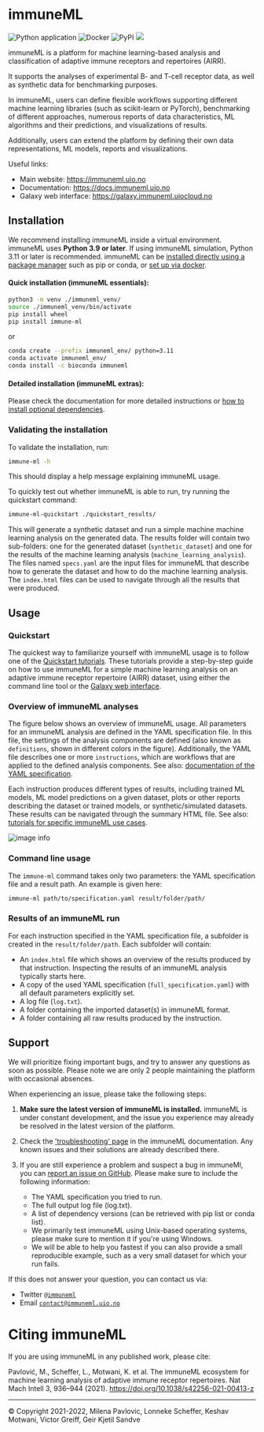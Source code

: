 # immuneML

![Python application](https://github.com/uio-bmi/immuneML/workflows/python-app.yml/badge.svg?branch=master)
![Docker](https://github.com/uio-bmi/immuneML/workflows/docker-publish.yml/badge.svg?branch=master)
![PyPI](https://github.com/uio-bmi/immuneML/workflows/publish-to-pypi.yml/badge.svg?branch=master)
[![](https://img.shields.io/static/v1?label=AIRR-C%20sw-tools%20v1&message=compliant&color=008AFF&labelColor=000000&style=plastic)](https://docs.airr-community.org/en/stable/swtools/airr_swtools_standard.html)

immuneML is a platform for machine learning-based analysis and 
classification of adaptive immune receptors and repertoires (AIRR).

It supports the analyses of experimental B- and T-cell receptor data,
as well as synthetic data for benchmarking purposes.

In immuneML, users can define flexible workflows supporting different
machine learning libraries (such as scikit-learn or PyTorch), benchmarking of different approaches, numerous reports
of data characteristics, ML algorithms and their predictions, and
visualizations of results.

Additionally, users can extend the platform by defining their own data 
representations, ML models, reports and visualizations.


Useful links:
- Main website: https://immuneml.uio.no
- Documentation: https://docs.immuneml.uio.no
- Galaxy web interface: https://galaxy.immuneml.uiocloud.no



## Installation


We recommend installing immuneML inside a virtual environment.
immuneML uses **Python 3.9 or later**. If using immuneML simulation, Python 3.11 or later is recommended.
immuneML can be [installed directly using a package manager](<https://docs.immuneml.uio.no/latest/installation/install_with_package_manager.html#>) such as pip or conda,
or [set up via docker](<https://docs.immuneml.uio.no/latest/installation/installation_docker.html>).

#### Quick installation (immuneML essentials):

```bash
python3 -m venv ./immuneml_venv/
source ./immuneml_venv/bin/activate
pip install wheel
pip install immune-ml
```

or

```bash
conda create --prefix immuneml_env/ python=3.11
conda activate immuneml_env/
conda install -c bioconda immuneml
```

#### Detailed installation (immuneML extras):

Please check the documentation for more detailed instructions or [how to install optional dependencies](<https://docs.immuneml.uio.no/latest/installation/install_with_package_manager.html#installing-optional-dependencies>).

### Validating the installation

To validate the installation, run:

```bash
immune-ml -h
```

This should display a help message explaining immuneML usage.

To quickly test out whether immuneML is able to run, try running the quickstart command:

```bash
immune-ml-quickstart ./quickstart_results/
```

This will generate a synthetic dataset and run a simple machine machine learning analysis 
on the generated data. The results folder will contain two sub-folders: one for the generated dataset (`synthetic_dataset`) 
and one for the results of the machine learning analysis (`machine_learning_analysis`). 
The files named `specs.yaml` are the input files for immuneML that describe how to generate 
the dataset and how to do the machine learning analysis. The `index.html` files can be used 
to navigate through all the results that were produced.

## Usage 

### Quickstart

The quickest way to familiarize yourself with immuneML usage is to follow
one of the [Quickstart tutorials](https://docs.immuneml.uio.no/quickstart.html).
These tutorials provide a step-by-step guide on how to use immuneML for a 
simple machine learning analysis on an adaptive immune receptor repertoire (AIRR) dataset,
using either the command line tool or the [Galaxy web interface](https://galaxy.immuneml.uiocloud.no). 


### Overview of immuneML analyses

The figure below shows an overview of immuneML usage. 
All parameters for an immuneML analysis are defined in the YAML specification file.
In this file, the settings of the analysis components are defined (also known as `definitions`, 
shown in different colors in the figure). 
Additionally, the YAML file describes one or more `instructions`, which are workflows that are
applied to the defined analysis components. 
See also: [documentation of the YAML specification](https://docs.immuneml.uio.no/latest/yaml_specs/how_to_specify_an_analysis_with_yaml.html).

Each instruction produces different types of results, including trained ML models, 
ML model predictions on a given dataset, plots or other reports describing the 
dataset or trained models, or synthetic/simulated datasets. 
These results can be navigated through the summary HTML file. 
See also: [tutorials for specific immuneML use cases](https://docs.immuneml.uio.no/latest/tutorials.html#).


![image info](https://docs.immuneml.uio.no/latest/_images/definitions_instructions_overview.png)


### Command line usage 

The `immune-ml` command takes only two parameters: the YAML specification file and a result path. 
An example is given here:

```bash
immune-ml path/to/specification.yaml result/folder/path/
```

### Results of an immuneML run

For each instruction specified in the YAML specification file, a subfolder is created in the 
`result/folder/path`. Each subfolder will contain:
- An `index.html` file which shows an overview of the results produced by that instruction. Inspecting the results of an immuneML analysis typically starts here. 
- A copy of the used YAML specification (`full_specification.yaml`) with all default parameters explicitly set.
- A log file (`log.txt`).
- A folder containing the imported dataset(s) in immuneML format.
- A folder containing all raw results produced by the instruction.

## Support

We will prioritize fixing important bugs, and try to answer any questions as soon as possible.
Please note we are only 2 people maintaining the platform with occasional absences.

When experiencing an issue, please take the following steps:

1. **Make sure the latest version of immuneML is installed.** immuneML is under constant development, and the issue you experience may already be resolved in the latest version of the platform.

2. Check the ['troubleshooting' page](<https://docs.immuneml.uio.no/latest/troubleshooting.html>) in the immuneML documentation. Any known issues and their solutions are already described there.

3. If you are still experience a problem and suspect a bug in immuneMl, you can [report an issue on GitHub](https://github.com/uio-bmi/immuneML/issues). Please make sure to include the following information:
    - The YAML specification you tried to run.
    - The full output log file (log.txt).
    - A list of dependency versions (can be retrieved with pip list or conda list).
    - We primarily test immuneML using Unix-based operating systems, please make sure to mention it if you're using Windows.
    - We will be able to help you fastest if you can also provide a small reproducible example, such as a very small dataset for which your run fails. 

  
If this does not answer your question, you can contact us via:
- Twitter [`@immuneml`](https://twitter.com/immuneml)
- Email [`contact@immuneml.uio.no`](mailto:contact@immuneml.uio.no)



# Citing immuneML

If you are using immuneML in any published work, please cite:

Pavlović, M., Scheffer, L., Motwani, K. et al. The immuneML ecosystem for machine learning analysis of adaptive immune 
receptor repertoires. Nat Mach Intell 3, 936–944 (2021). https://doi.org/10.1038/s42256-021-00413-z



<hr>


© Copyright 2021-2022, Milena Pavlovic, Lonneke Scheffer, Keshav Motwani, Victor Greiff, Geir Kjetil Sandve


